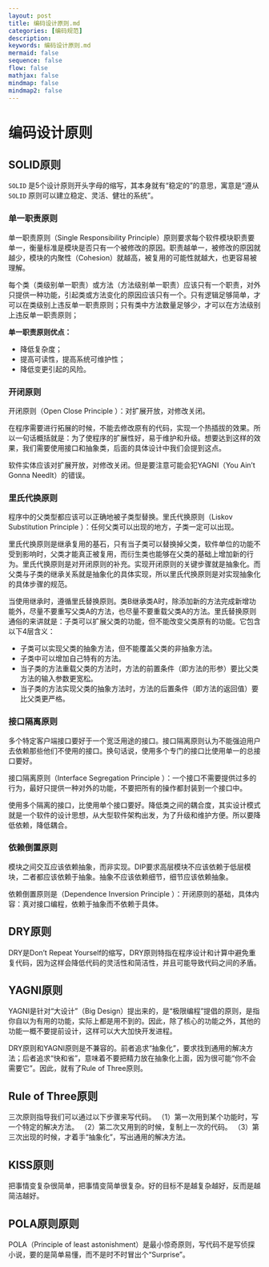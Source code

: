 ```yaml
---
layout: post
title: 编码设计原则.md
categories: [编码规范]
description: 
keywords: 编码设计原则.md
mermaid: false
sequence: false
flow: false
mathjax: false
mindmap: false
mindmap2: false
---
```

# 编码设计原则
## SOLID原则
`SOLID` 是5个设计原则开头字母的缩写，其本身就有“稳定的”的意思，寓意是“遵从 `SOLID` 原则可以建立稳定、灵活、健壮的系统”。



### 单一职责原则
单一职责原则（Single Responsibility Principle）原则要求每个软件模块职责要单一，衡量标准是模块是否只有一个被修改的原因。职责越单一，被修改的原因就越少，模块的内聚性（Cohesion）就越高，被复用的可能性就越大，也更容易被理解。

每个类（类级别单一职责）或方法（方法级别单一职责）应该只有一个职责，对外只提供一种功能，引起类或方法变化的原因应该只有一个。只有逻辑足够简单，才可以在类级别上违反单一职责原则；只有类中方法数量足够少，才可以在方法级别上违反单一职责原则；



**单一职责原则优点：**

- 降低复杂度；
- 提高可读性，提高系统可维护性；
- 降低变更引起的风险。



### 开闭原则

开闭原则（Open Close Principle ）：对扩展开放，对修改关闭。

在程序需要进行拓展的时候，不能去修改原有的代码，实现一个热插拔的效果。所以一句话概括就是：为了使程序的扩展性好，易于维护和升级。想要达到这样的效果，我们需要使用接口和抽象类，后面的具体设计中我们会提到这点。

软件实体应该对扩展开放，对修改关闭。但是要注意可能会犯YAGNI（You Ain’t Gonna NeedIt）的错误。



### 里氏代换原则

程序中的父类型都应该可以正确地被子类型替换。里氏代换原则（Liskov Substitution Principle ）：任何父类可以出现的地方，子类一定可以出现。

里氏代换原则是继承复用的基石，只有当子类可以替换掉父类，软件单位的功能不受到影响时，父类才能真正被复用，而衍生类也能够在父类的基础上增加新的行为。里氏代换原则是对开闭原则的补充。实现开闭原则的关键步骤就是抽象化。而父类与子类的继承关系就是抽象化的具体实现，所以里氏代换原则是对实现抽象化的具体步骤的规范。



当使用继承时，遵循里氏替换原则。类B继承类A时，除添加新的方法完成新增功能外，尽量不要重写父类A的方法，也尽量不要重载父类A的方法。里氏替换原则通俗的来讲就是：子类可以扩展父类的功能，但不能改变父类原有的功能。它包含以下4层含义：

- 子类可以实现父类的抽象方法，但不能覆盖父类的非抽象方法。
- 子类中可以增加自己特有的方法。
- 当子类的方法重载父类的方法时，方法的前置条件（即方法的形参）要比父类方法的输入参数更宽松。
- 当子类的方法实现父类的抽象方法时，方法的后置条件（即方法的返回值）要比父类更严格。



### 接口隔离原则

多个特定客户端接口要好于一个宽泛用途的接口。接口隔离原则认为不能强迫用户去依赖那些他们不使用的接口。换句话说，使用多个专门的接口比使用单一的总接口要好。

接口隔离原则（Interface Segregation Principle ）：一个接口不需要提供过多的行为，最好只提供一种对外的功能，不要把所有的操作都封装到一个接口中。

使用多个隔离的接口，比使用单个接口要好。降低类之间的耦合度，其实设计模式就是一个软件的设计思想，从大型软件架构出发，为了升级和维护方便。所以要降低依赖，降低耦合。



### 依赖倒置原则

模块之间交互应该依赖抽象，而非实现。DIP要求高层模块不应该依赖于低层模块，二者都应该依赖于抽象。抽象不应该依赖细节，细节应该依赖抽象。

依赖倒置原则是（Dependence Inversion Principle ）：开闭原则的基础，具体内容：真对接口编程，依赖于抽象而不依赖于具体。



## DRY原则
DRY是Don’t Repeat Yourself的缩写，DRY原则特指在程序设计和计算中避免重复代码，因为这样会降低代码的灵活性和简洁性，并且可能导致代码之间的矛盾。



## YAGNI原则
YAGNI是针对“大设计”（Big Design）提出来的，是“极限编程”提倡的原则，是指你自以为有用的功能，实际上都是用不到的。因此，除了核心的功能之外，其他的功能一概不要提前设计，这样可以大大加快开发进程。

DRY原则和YAGNI原则是不兼容的。前者追求“抽象化”，要求找到通用的解决方法；后者追求“快和省”，意味着不要把精力放在抽象化上面，因为很可能“你不会需要它”。因此，就有了Rule of Three原则。



## Rule of Three原则
三次原则指导我们可以通过以下步骤来写代码。
（1）第一次用到某个功能时，写一个特定的解决方法。
（2）第二次又用到的时候，复制上一次的代码。
（3）第三次出现的时候，才着手“抽象化”，写出通用的解决方法。



## KISS原则
把事情变复杂很简单，把事情变简单很复杂。好的目标不是越复杂越好，反而是越简洁越好。



## POLA原则原则
POLA（Principle of least astonishment）是最小惊奇原则，写代码不是写侦探小说，要的是简单易懂，而不是时不时冒出个“Surprise”。